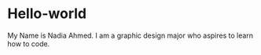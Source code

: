 # Hello-world
My Name is Nadia Ahmed. I am a graphic design major who aspires to learn how to code. 
